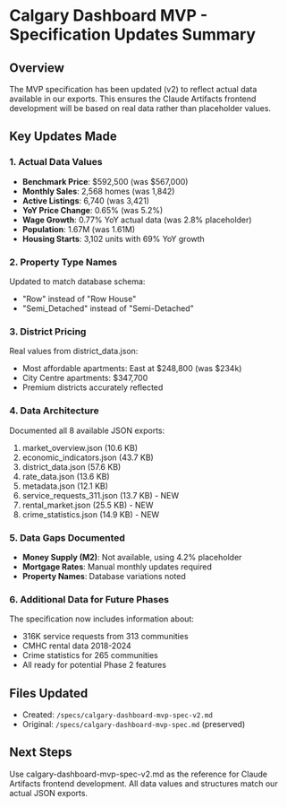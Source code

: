 # Calgary Dashboard MVP - Specification Updates Summary

## Overview
The MVP specification has been updated (v2) to reflect actual data available in our exports. This ensures the Claude Artifacts frontend development will be based on real data rather than placeholder values.

## Key Updates Made

### 1. Actual Data Values
- **Benchmark Price**: $592,500 (was $567,000)
- **Monthly Sales**: 2,568 homes (was 1,842)
- **Active Listings**: 6,740 (was 3,421)
- **YoY Price Change**: 0.65% (was 5.2%)
- **Wage Growth**: 0.77% YoY actual data (was 2.8% placeholder)
- **Population**: 1.67M (was 1.61M)
- **Housing Starts**: 3,102 units with 69% YoY growth

### 2. Property Type Names
Updated to match database schema:
- "Row" instead of "Row House"
- "Semi_Detached" instead of "Semi-Detached"

### 3. District Pricing
Real values from district_data.json:
- Most affordable apartments: East at $248,800 (was $234k)
- City Centre apartments: $347,700
- Premium districts accurately reflected

### 4. Data Architecture
Documented all 8 available JSON exports:
1. market_overview.json (10.6 KB)
2. economic_indicators.json (43.7 KB)
3. district_data.json (57.6 KB)
4. rate_data.json (13.6 KB)
5. metadata.json (12.1 KB)
6. service_requests_311.json (13.7 KB) - NEW
7. rental_market.json (25.5 KB) - NEW
8. crime_statistics.json (14.9 KB) - NEW

### 5. Data Gaps Documented
- **Money Supply (M2)**: Not available, using 4.2% placeholder
- **Mortgage Rates**: Manual monthly updates required
- **Property Names**: Database variations noted

### 6. Additional Data for Future Phases
The specification now includes information about:
- 316K service requests from 313 communities
- CMHC rental data 2018-2024
- Crime statistics for 265 communities
- All ready for potential Phase 2 features

## Files Updated
- Created: `/specs/calgary-dashboard-mvp-spec-v2.md`
- Original: `/specs/calgary-dashboard-mvp-spec.md` (preserved)

## Next Steps
Use calgary-dashboard-mvp-spec-v2.md as the reference for Claude Artifacts frontend development. All data values and structures match our actual JSON exports.